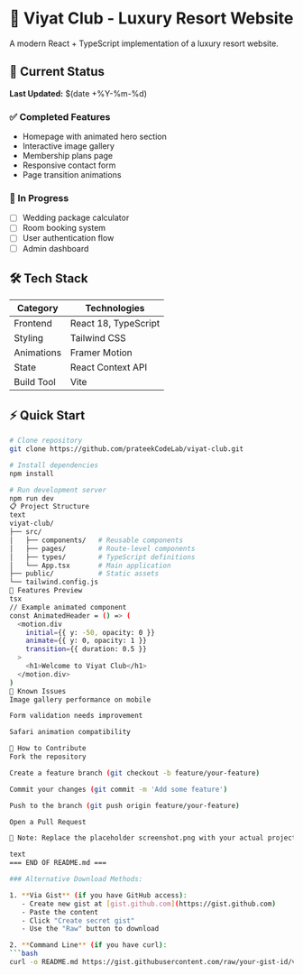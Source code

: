 # 🏨 Viyat Club - Luxury Resort Website

A modern React + TypeScript implementation of a luxury resort website.

## 📌 Current Status
**Last Updated:** $(date +%Y-%m-%d)

### ✅ Completed Features
- Homepage with animated hero section
- Interactive image gallery
- Membership plans page
- Responsive contact form
- Page transition animations

### 🚧 In Progress
- [ ] Wedding package calculator
- [ ] Room booking system
- [ ] User authentication flow
- [ ] Admin dashboard

## 🛠️ Tech Stack
| Category       | Technologies                |
|----------------|-----------------------------|
| Frontend       | React 18, TypeScript        |
| Styling        | Tailwind CSS                |
| Animations     | Framer Motion               |
| State          | React Context API           |
| Build Tool     | Vite                        |

## ⚡ Quick Start
```bash
# Clone repository
git clone https://github.com/prateekCodeLab/viyat-club.git

# Install dependencies
npm install

# Run development server
npm run dev
📋 Project Structure
text
viyat-club/
├── src/
│   ├── components/   # Reusable components
│   ├── pages/        # Route-level components
│   ├── types/        # TypeScript definitions
│   └── App.tsx       # Main application
├── public/           # Static assets
└── tailwind.config.js
🌟 Features Preview
tsx
// Example animated component
const AnimatedHeader = () => (
  <motion.div
    initial={{ y: -50, opacity: 0 }}
    animate={{ y: 0, opacity: 1 }}
    transition={{ duration: 0.5 }}
  >
    <h1>Welcome to Viyat Club</h1>
  </motion.div>
)
🛑 Known Issues
Image gallery performance on mobile

Form validation needs improvement

Safari animation compatibility

🤝 How to Contribute
Fork the repository

Create a feature branch (git checkout -b feature/your-feature)

Commit your changes (git commit -m 'Add some feature')

Push to the branch (git push origin feature/your-feature)

Open a Pull Request

📌 Note: Replace the placeholder screenshot.png with your actual project screenshot.

text
=== END OF README.md ===

### Alternative Download Methods:

1. **Via Gist** (if you have GitHub access):
   - Create new gist at [gist.github.com](https://gist.github.com)
   - Paste the content
   - Click "Create secret gist"
   - Use the "Raw" button to download

2. **Command Line** (if you have curl):
```bash
curl -o README.md https://gist.githubusercontent.com/raw/your-gist-id/viyat-readme.md
